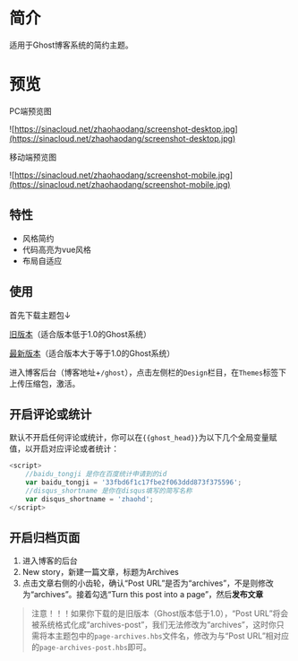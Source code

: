 # 简介

适用于Ghost博客系统的简约主题。

# 预览
PC端预览图

![https://sinacloud.net/zhaohaodang/screenshot-desktop.jpg](https://sinacloud.net/zhaohaodang/screenshot-desktop.jpg)

移动端预览图

![https://sinacloud.net/zhaohaodang/screenshot-mobile.jpg](https://sinacloud.net/zhaohaodang/screenshot-mobile.jpg)

## 特性

* 风格简约
* 代码高亮为vue风格
* 布局自适应

## 使用

首先下载主题包↓

[旧版本](https://github.com/zhaohaodang/ghost-theme-tiny/archive/1.0.0.zip)（适合版本低于1.0的Ghost系统）

[最新版本](https://github.com/zhaohaodang/ghost-theme-tiny/archive/1.1.2.zip)（适合版本大于等于1.0的Ghost系统）

进入博客后台（博客地址+`/ghost`），点击左侧栏的`Design`栏目，在`Themes`标签下上传压缩包，激活。

## 开启评论或统计
默认不开启任何评论或统计，你可以在`{{ghost_head}}`为以下几个全局变量赋值，以开启对应评论或者统计：

```javascript
<script>
    //baidu_tongji 是你在百度统计申请到的id
    var baidu_tongji = '33fbd6f1c17fbe2f063ddd873f375596';
    //disqus_shortname 是你在disqus填写的简写名称
    var disqus_shortname = 'zhaohd';
</script>
```
## 开启归档页面
1. 进入博客的后台
2. New story，新建一篇文章，标题为Archives
3. 点击文章右侧的小齿轮，确认“Post URL”是否为“archives”，不是则修改为“archives”。接着勾选“Turn this post into a page”，然后**发布文章**
> 注意！！！如果你下载的是旧版本（Ghost版本低于1.0），“Post URL”将会被系统格式化成“archives-post”，我们无法修改为“archives”，这时你只需将本主题包中的`page-archives.hbs`文件名，修改为与“Post URL”相对应的`page-archives-post.hbs`即可。
